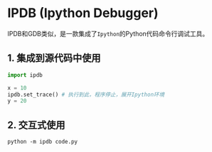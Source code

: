 # IPDB (Ipython Debugger)

IPDB和GDB类似，是一款集成了`Ipython`的Python代码命令行调试工具。

## 1. 集成到源代码中使用

```python
import ipdb

x = 10
ipdb.set_trace() # 执行到此，程序停止，展开Ipython环境
y = 20
```

## 2. 交互式使用

`python -m ipdb code.py`